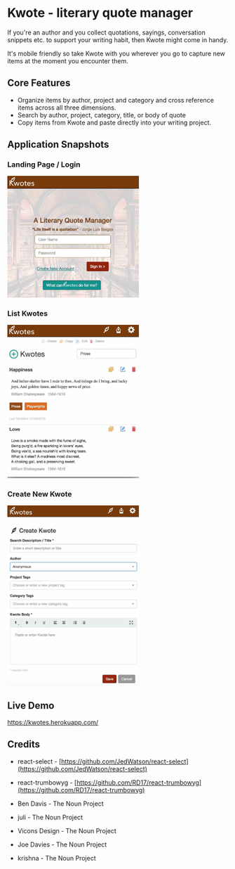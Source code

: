 # Kwote - literary quote manager

If you're an author and you collect quotations, sayings, conversation snippets etc. to support your writing habit, then Kwote might come in handy.

It's mobile friendly so take Kwote with you wherever you go to capture new items at the moment you encounter them.

## Core Features

- Organize items by author, project and category and cross reference items across all three dimensions.
- Search by author, project, category, title, or body of quote
- Copy items from Kwote and paste directly into your writing project.

## Application Snapshots

### Landing Page / Login

<img src="/private/KwoteLanding.jpg" width="300" />

### List Kwotes

<img src="/private/KwoteList.jpg" width="300" />

### Create New Kwote

<img src="/private/KwoteNew.jpg" width="300" />

## Live Demo

https://kwotes.herokuapp.com/

## Credits

- react-select - [https://github.com/JedWatson/react-select](https://github.com/JedWatson/react-select)
- react-trumbowyg - [https://github.com/RD17/react-trumbowyg](https://github.com/RD17/react-trumbowyg)

- Ben Davis - The Noun Project
- juli - The Noun Project
- Vicons Design - The Noun Project
- Joe Davies - The Noun Project
- krishna - The Noun Project
